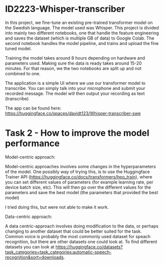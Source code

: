 # ID2223-Whisper-transcriber

In this project, we fine-tune an existing pre-trained transformer model on the Swedish language. The model used was Whisper. This project is divided into mainly two different notebooks, one that handle the feature engineering and saves the dataset (which is multiple GB of data) to Google Colab. The second notebook handles the model pipeline, and trains and upload the fine tuned model. 

Training the model takes around 8 hours depending on hardware and parameters used. Making sure the data is ready takes around 15-20 minutes. For that reason, we the two notebooks are split up and not combined to one. 

The application is a simple UI where we use our transformer model to transcribe. You can simply talk into your microphone and submit your recorded message. The model will then output your recording as text (transcribe)

The app can be found here: https://huggingface.co/spaces/davidt123/Whisper-transcriber-swe


# Task 2 - How to improve the model performance
 Model-centric approach:
 
 Model-centric approaches involves some changes in the hyperparameters of the model. One possibly way of trying this, is to use the Huggingface Trainer API (https://huggingface.co/docs/transformers/hpo_train), where you can set different values of parameters (for example learning rate, per device batch size, etc). This will then go over the different values for the parameters and save the best model (the parameters that provided the best model)
 
 I tried doing this, but were not able to make it work.
 
 Data-centric approach:
 
 A data centric-approach involves doing modification to the data, or perhaps changing to another dataset that could be better suited for the task. Common voice is probably the most commonly used dataset for speach recognition, but there are other datasets one could look at. To find different datasets you can look at https://huggingface.co/datasets?task_categories=task_categories:automatic-speech-recognition&sort=downloads.
